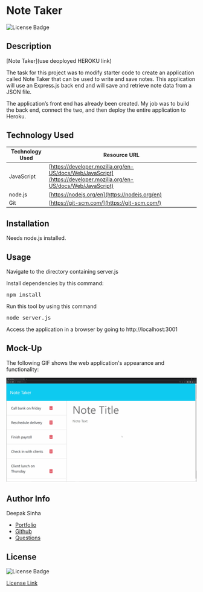 # Note Taker
![License Badge](https://img.shields.io/badge/License-MIT-yellow.svg)  


## Description 
[Note Taker](use deoployed HEROKU link)

The task for this project was to modify starter code to create an application called Note Taker that can be used to write and save notes. This application will use an Express.js back end and will save and retrieve note data from a JSON file.

The application’s front end has already been created. My job was to build the back end, connect the two, and then deploy the entire application to Heroku.


## Technology Used 

| Technology Used         | Resource URL           | 
| ------------- |-------------| 
| JavaScript    | [https://developer.mozilla.org/en-US/docs/Web/JavaScript](https://developer.mozilla.org/en-US/docs/Web/JavaScript) | 
| node.js    | [https://nodejs.org/en](https://nodejs.org/en) | 
| Git | [https://git-scm.com/](https://git-scm.com/)     |   


## Installation 
Needs node.js installed. 

## Usage
Navigate to the directory containing server.js  

Install dependencies by this command:
<pre>
npm install
</pre>
Run this tool by using this command
<pre>
node server.js
</pre>

Access the application in a browser by going to http://localhost:3001

## Mock-Up

The following GIF shows the web application's appearance and functionality:

![Note-take working gif](./images/11-express-homework-demo.gif)


## Author Info

Deepak Sinha
* [Portfolio](https://dee-here.github.io/portfolio/)
* [Github](https://github.com/dee-here)
* [Questions ](mailto:deepakdilse@gmail.com)

## License
![License Badge](https://img.shields.io/badge/License-MIT-yellow.svg)  

[License Link](https://choosealicense.com/licenses/mit/)  

